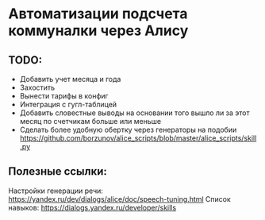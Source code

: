 # Автоматизации подсчета коммуналки через Алису

## TODO:
* Добавить учет месяца и года
* Захостить
* Вынести тарифы в конфиг
* Интеграция с гугл-таблицей
* Добавить словестные выводы на основании того вышло ли за этот месяц по счетчикам больше или меньше
* Сделать более удобную обертку через генераторы на подобии https://github.com/borzunov/alice_scripts/blob/master/alice_scripts/skill.py

## Полезные ссылки:
Настройки генерации речи: https://yandex.ru/dev/dialogs/alice/doc/speech-tuning.html
Список навыков: https://dialogs.yandex.ru/developer/skills
